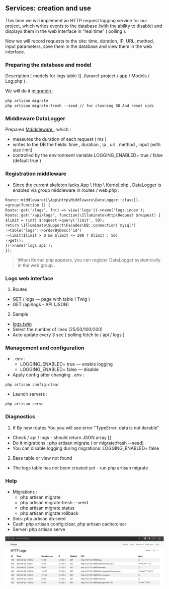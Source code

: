 ## Services: creation and use

This time we will implement an HTTP request logging service for our project, which writes events to the database (with the ability to disable) and displays them in the web interface in “real time” ( polling ).

Now we will record requests to the site: time, duration, IP, URL, method, input parameters, save them in the database and view them in the web interface.

### Preparing the database and model

Description [ models for logs table ]( ./laravel-project / app / Models / Log.php ) .

We will do it [ migration ](./laravel-project/database/migrations/2025_08_20_100000_create_logs_table.php) :

```
php artisan migrate
php artisan migrate:fresh --seed // for cleaning BD And reset sids
```

### Middleware DataLogger

Prepared [ Mdiddleware ](./laravel-project/app/Http/Middleware/DataLogger.php) , which :

- measures the duration of each request ( ms )
- writes to the DB the fields: time , duration , ip , url , method , input (with size limit)
- controlled by the environment variable LOGGING_ENABLED= true / false (default true )

### Registration middleware

- Since the current skeleton lacks App \ Http \ Kernel.php , DataLogger is enabled via group middleware in routes / web.php :

```
Route::middleware([\App\Http\Middleware\DataLogger::class])->group(function () {
Route::get('/logs', fn() => view('logs'))->name('logs.index');
Route::get('/api/logs', function(\Illuminate\Http\Request $request) {
$limit = (int) $request->query('limit', 50);
return \Illuminate\Support\Facades\DB::connection('mysql')
->table('logs')->orderByDesc('id')
->limit($limit > 0 && $limit <= 200 ? $limit : 50)
->get();
})->name('logs.api');
});
```

> When Kernel.php appears, you can register DataLogger systemically in the web group .

### Logs web interface

1. Routes

- GET / logs — page with table ( Twig )
- GET /api/logs - API (JSON)

2. Sample

- [ logs.twig ](./laravel-project/resources/views/logs.twig)
- Select the number of lines (25/50/100/200)
- Auto update every 3 sec ( polling fetch to / api / logs )

### Management and configuration

- . env :
  - LOGGING_ENABLED= true — enable logging
  - LOGGING_ENABLED= false — disable
- Apply config after changing . env :

```
php artisan config:clear
```

- Launch servers :

```
php artisan serve
```

### Diagnostics

1. If By new routes You you will see error "TypeError: data is not iterable"

- Check / api / logs - should return JSON array []
- Do it migrations : php artisan migrate ( or migrate:fresh --seed)
- You can disable logging during migrations: LOGGING_ENABLED= false

2. Base table or view not found

- The logs table has not been created yet - run php artisan migrate

### Help

- Migrations :
  - php artisan migrate
  - php artisan migrate:fresh --seed
  - php artisan migrate:status
  - php artisan migrate:rollback
- Sids: php artisan db:seed
- Cash: php artisan config:clear, php artisan cache:clear
- Server: php artisan serve

![logs](./img/logs.png)
